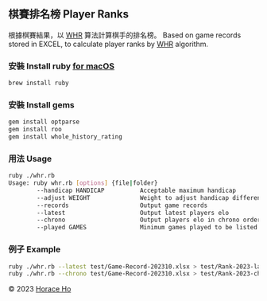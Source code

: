 ## 棋賽排名榜 Player Ranks

根據棋賽結果，以 [WHR](https://www.remi-coulom.fr/WHR/) 算法計算棋手的排名榜。 Based on game records
stored in EXCEL, to calculate player ranks by [WHR](https://www.remi-coulom.fr/WHR/) algorithm.

### 安裝 Install ruby [for macOS](https://www.ruby-lang.org/en/documentation/installation/#homebrew)
```bash
brew install ruby
```

### 安裝 Install gems
```bash
gem install optparse
gem install roo
gem install whole_history_rating
```

### 用法 Usage
```bash
ruby ./whr.rb
Usage: ruby whr.rb [options] {file|folder}
        --handicap HANDICAP          Acceptable maximum handicap
        --adjust WEIGHT              Weight to adjust handicap difference
        --records                    Output game records
        --latest                     Output latest players elo
        --chrono                     Output players elo in chrono order
        --played GAMES               Minimum games played to be listed
```

### 例子 Example
```bash
ruby ./whr.rb --latest test/Game-Record-202310.xlsx > test/Rank-2023-latest.csv
ruby ./whr.rb --chrono test/Game-Record-202310.xlsx > test/Rank-2023-chrono.csv
```


&copy; 2023 [Horace Ho](https://horaceho.com)
